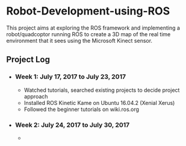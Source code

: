 # Robot-Development-using-ROS
This project aims at exploring the ROS framework and implementing a robot/quadcoptor running ROS to create a 3D map of the real time environment that it sees using the Microsoft Kinect sensor.

## Project Log
* ### Week 1: July 17, 2017 to July 23, 2017
     - Watched tutorials, searched existing projects to decide project approach
     - Installed ROS Kinetic Kame on Ubuntu 16.04.2 (Xenial Xerus)
     - Followed the beginner tutorials on wiki.ros.org
* ### Week 2: July 24, 2017 to July 30, 2017
     - 
